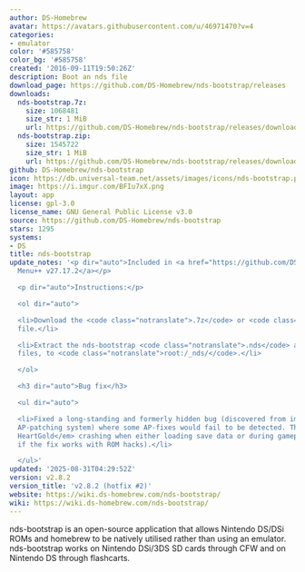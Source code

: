 ```yaml
---
author: DS-Homebrew
avatar: https://avatars.githubusercontent.com/u/46971470?v=4
categories:
- emulator
color: '#585758'
color_bg: '#585758'
created: '2016-09-11T19:50:26Z'
description: Boot an nds file
download_page: https://github.com/DS-Homebrew/nds-bootstrap/releases
downloads:
  nds-bootstrap.7z:
    size: 1068481
    size_str: 1 MiB
    url: https://github.com/DS-Homebrew/nds-bootstrap/releases/download/v2.8.2/nds-bootstrap.7z
  nds-bootstrap.zip:
    size: 1545722
    size_str: 1 MiB
    url: https://github.com/DS-Homebrew/nds-bootstrap/releases/download/v2.8.2/nds-bootstrap.zip
github: DS-Homebrew/nds-bootstrap
icon: https://db.universal-team.net/assets/images/icons/nds-bootstrap.png
image: https://i.imgur.com/BFIu7xX.png
layout: app
license: gpl-3.0
license_name: GNU General Public License v3.0
source: https://github.com/DS-Homebrew/nds-bootstrap
stars: 1295
systems:
- DS
title: nds-bootstrap
update_notes: '<p dir="auto">Included in <a href="https://github.com/DS-Homebrew/TWiLightMenu/releases/tag/v27.17.2"><strong>TW</strong>i<strong>L</strong>ight
  Menu++ v27.17.2</a></p>

  <p dir="auto">Instructions:</p>

  <ol dir="auto">

  <li>Download the <code class="notranslate">.7z</code> or <code class="notranslate">.zip</code>
  file.</li>

  <li>Extract the nds-bootstrap <code class="notranslate">.nds</code> and <code class="notranslate">.ver</code>
  files, to <code class="notranslate">root:/_nds/</code>.</li>

  </ol>

  <h3 dir="auto">Bug fix</h3>

  <ul dir="auto">

  <li>Fixed a long-standing and formerly hidden bug (discovered from improving the
  AP-patching system) where some AP-fixes would fail to be detected. This fixes <em>Pokemon
  HeartGold</em> crashing when either loading save data or during gameplay (unknown
  if the fix works with ROM hacks).</li>

  </ul>'
updated: '2025-08-31T04:29:52Z'
version: v2.8.2
version_title: 'v2.8.2 (hotfix #2)'
website: https://wiki.ds-homebrew.com/nds-bootstrap/
wiki: https://wiki.ds-homebrew.com/nds-bootstrap/
---
```

nds-bootstrap is an open-source application that allows Nintendo DS/DSi ROMs and homebrew to be natively utilised rather than using an emulator. nds-bootstrap works on Nintendo DSi/3DS SD cards through CFW and on Nintendo DS through flashcarts.